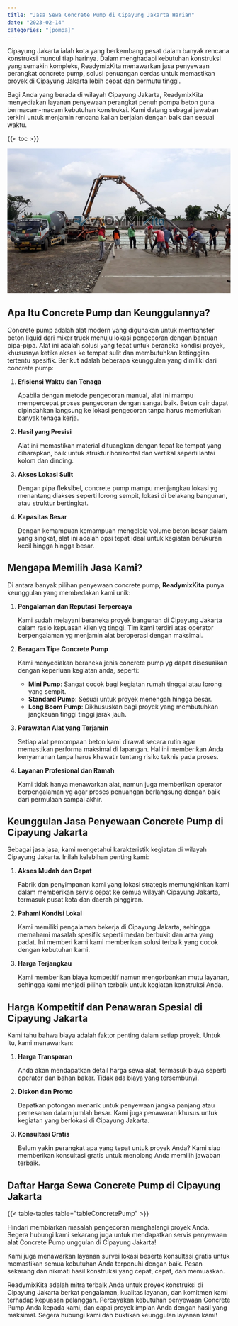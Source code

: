 ```yaml
---
title: "Jasa Sewa Concrete Pump di Cipayung Jakarta Harian"
date: "2023-02-14"
categories: "[pompa]"
---
```


Cipayung Jakarta ialah kota yang berkembang pesat dalam banyak rencana konstruksi muncul tiap harinya. Dalam menghadapi kebutuhan konstruksi yang semakin kompleks, ReadymixKita menawarkan jasa penyewaan perangkat concrete pump, solusi penuangan cerdas untuk memastikan proyek di Cipayung Jakarta lebih cepat dan bermutu tinggi.

Bagi Anda yang berada di wilayah Cipayung Jakarta, ReadymixKita menyediakan layanan penyewaan perangkat penuh pompa beton guna bermacam-macam kebutuhan konstruksi. Kami datang sebagai jawaban terkini untuk menjamin rencana kalian berjalan dengan baik dan sesuai waktu.

{{< toc >}}

![Jasa Sewa Concrete Pump di Cipayung Jakarta Harian](/images/pompa/sewa-pompa-13.jpg)

## Apa Itu Concrete Pump dan Keunggulannya?

Concrete pump adalah alat modern yang digunakan untuk mentransfer beton liquid dari mixer truck menuju lokasi pengecoran dengan bantuan pipa-pipa. Alat ini adalah solusi yang tepat untuk beraneka kondisi proyek, khususnya ketika akses ke tempat sulit dan membutuhkan ketinggian tertentu spesifik. Berikut adalah beberapa keunggulan yang dimiliki dari concrete pump:

1. **Efisiensi Waktu dan Tenaga**

   Apabila dengan metode pengecoran manual, alat ini mampu mempercepat proses pengecoran dengan sangat baik. Beton cair dapat dipindahkan langsung ke lokasi pengecoran tanpa harus memerlukan banyak tenaga kerja.

2. **Hasil yang Presisi**

   Alat ini memastikan material dituangkan dengan tepat ke tempat yang diharapkan, baik untuk struktur horizontal dan vertikal seperti lantai kolom dan dinding.

3. **Akses Lokasi Sulit**

   Dengan pipa fleksibel, concrete pump mampu menjangkau lokasi yg menantang diakses seperti lorong sempit, lokasi di belakang bangunan, atau struktur bertingkat.

4. **Kapasitas Besar**

   Dengan kemampuan kemampuan mengelola volume beton besar dalam yang singkat, alat ini adalah opsi tepat ideal untuk kegiatan berukuran kecil hingga hingga besar.

## Mengapa Memilih Jasa Kami?

Di antara banyak pilihan penyewaan concrete pump, **ReadymixKita** punya keunggulan yang membedakan kami unik:

1. **Pengalaman dan Reputasi Terpercaya**

   Kami sudah melayani beraneka proyek bangunan di Cipayung Jakarta dalam rasio kepuasan klien yg tinggi. Tim kami terdiri atas operator berpengalaman yg menjamin alat beroperasi dengan maksimal.

2. **Beragam Tipe Concrete Pump**

   Kami menyediakan beraneka jenis concrete pump yg dapat disesuaikan dengan keperluan kegiatan anda, seperti:
   - **Mini Pump**: Sangat cocok bagi kegiatan rumah tinggal atau lorong yang sempit.
   - **Standard Pump**: Sesuai untuk proyek menengah hingga besar.
   - **Long Boom Pump**: Dikhususkan bagi proyek yang membutuhkan jangkauan tinggi tinggi jarak jauh.

3. **Perawatan Alat yang Terjamin**

   Setiap alat pemompaan beton kami dirawat secara rutin agar memastikan performa maksimal di lapangan. Hal ini memberikan Anda kenyamanan tanpa harus khawatir tentang risiko teknis pada proses.

4. **Layanan Profesional dan Ramah**

   Kami tidak hanya menawarkan alat, namun juga memberikan operator berpengalaman yg agar proses penuangan berlangsung dengan baik dari permulaan sampai akhir.

## Keunggulan Jasa Penyewaan Concrete Pump di Cipayung Jakarta

Sebagai jasa jasa, kami mengetahui karakteristik kegiatan di wilayah Cipayung Jakarta. Inilah kelebihan penting kami:

1. **Akses Mudah dan Cepat**

   Fabrik dan penyimpanan kami yang lokasi strategis memungkinkan kami dalam memberikan servis cepat ke semua wilayah Cipayung Jakarta, termasuk pusat kota dan daerah pinggiran.

2. **Pahami Kondisi Lokal**

   Kami memiliki pengalaman bekerja di Cipayung Jakarta, sehingga memahami masalah spesifik seperti medan berbukit dan area yang padat. Ini memberi kami kami memberikan solusi terbaik yang cocok dengan kebutuhan kami.

3. **Harga Terjangkau**

   Kami memberikan biaya kompetitif namun mengorbankan mutu layanan, sehingga kami menjadi pilihan terbaik untuk kegiatan konstruksi Anda.

## Harga Kompetitif dan Penawaran Spesial di Cipayung Jakarta

Kami tahu bahwa biaya adalah faktor penting dalam setiap proyek. Untuk itu, kami menawarkan:

1. **Harga Transparan**

   Anda akan mendapatkan detail harga sewa alat, termasuk biaya seperti operator dan bahan bakar. Tidak ada biaya yang tersembunyi.

2. **Diskon dan Promo**

   Dapatkan potongan menarik untuk penyewaan jangka panjang atau pemesanan dalam jumlah besar. Kami juga penawaran khusus untuk kegiatan yang berlokasi di Cipayung Jakarta.

3. **Konsultasi Gratis**

   Belum yakin perangkat apa yang tepat untuk proyek Anda? Kami siap memberikan konsultasi gratis untuk menolong Anda memilih jawaban terbaik.

## Daftar Harga Sewa Concrete Pump di Cipayung Jakarta

{{< table-tables table="tableConcretePump" >}}

Hindari membiarkan masalah pengecoran menghalangi proyek Anda. Segera hubungi kami sekarang juga untuk mendapatkan servis penyewaan alat Concrete Pump unggulan di Cipayung Jakarta!

Kami juga menawarkan layanan survei lokasi beserta konsultasi gratis untuk memastikan semua kebutuhan Anda terpenuhi dengan baik. Pesan sekarang dan nikmati hasil konstruksi yang cepat, cepat, dan memuaskan.

ReadymixKita adalah mitra terbaik Anda untuk proyek konstruksi di Cipayung Jakarta berkat pengalaman, kualitas layanan, dan komitmen kami terhadap kepuasan pelanggan. Percayakan kebutuhan penyewaan Concrete Pump Anda kepada kami, dan capai proyek impian Anda dengan hasil yang maksimal. Segera hubungi kami dan buktikan keunggulan layanan kami!